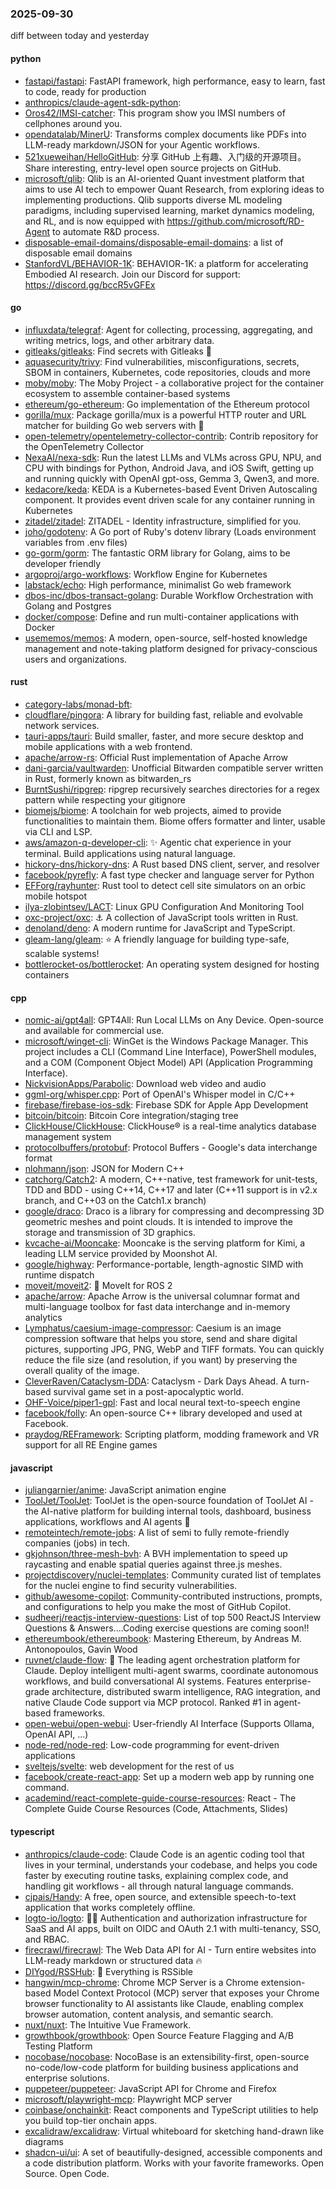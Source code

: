 ### 2025-09-30
diff between today and yesterday

#### python
* [fastapi/fastapi](https://github.com/fastapi/fastapi): FastAPI framework, high performance, easy to learn, fast to code, ready for production
* [anthropics/claude-agent-sdk-python](https://github.com/anthropics/claude-agent-sdk-python): 
* [Oros42/IMSI-catcher](https://github.com/Oros42/IMSI-catcher): This program show you IMSI numbers of cellphones around you.
* [opendatalab/MinerU](https://github.com/opendatalab/MinerU): Transforms complex documents like PDFs into LLM-ready markdown/JSON for your Agentic workflows.
* [521xueweihan/HelloGitHub](https://github.com/521xueweihan/HelloGitHub): 分享 GitHub 上有趣、入门级的开源项目。Share interesting, entry-level open source projects on GitHub.
* [microsoft/qlib](https://github.com/microsoft/qlib): Qlib is an AI-oriented Quant investment platform that aims to use AI tech to empower Quant Research, from exploring ideas to implementing productions. Qlib supports diverse ML modeling paradigms, including supervised learning, market dynamics modeling, and RL, and is now equipped with https://github.com/microsoft/RD-Agent to automate R&D process.
* [disposable-email-domains/disposable-email-domains](https://github.com/disposable-email-domains/disposable-email-domains): a list of disposable email domains
* [StanfordVL/BEHAVIOR-1K](https://github.com/StanfordVL/BEHAVIOR-1K): BEHAVIOR-1K: a platform for accelerating Embodied AI research. Join our Discord for support: https://discord.gg/bccR5vGFEx

#### go
* [influxdata/telegraf](https://github.com/influxdata/telegraf): Agent for collecting, processing, aggregating, and writing metrics, logs, and other arbitrary data.
* [gitleaks/gitleaks](https://github.com/gitleaks/gitleaks): Find secrets with Gitleaks 🔑
* [aquasecurity/trivy](https://github.com/aquasecurity/trivy): Find vulnerabilities, misconfigurations, secrets, SBOM in containers, Kubernetes, code repositories, clouds and more
* [moby/moby](https://github.com/moby/moby): The Moby Project - a collaborative project for the container ecosystem to assemble container-based systems
* [ethereum/go-ethereum](https://github.com/ethereum/go-ethereum): Go implementation of the Ethereum protocol
* [gorilla/mux](https://github.com/gorilla/mux): Package gorilla/mux is a powerful HTTP router and URL matcher for building Go web servers with 🦍
* [open-telemetry/opentelemetry-collector-contrib](https://github.com/open-telemetry/opentelemetry-collector-contrib): Contrib repository for the OpenTelemetry Collector
* [NexaAI/nexa-sdk](https://github.com/NexaAI/nexa-sdk): Run the latest LLMs and VLMs across GPU, NPU, and CPU with bindings for Python, Android Java, and iOS Swift, getting up and running quickly with OpenAI gpt-oss, Gemma 3, Qwen3, and more.
* [kedacore/keda](https://github.com/kedacore/keda): KEDA is a Kubernetes-based Event Driven Autoscaling component. It provides event driven scale for any container running in Kubernetes
* [zitadel/zitadel](https://github.com/zitadel/zitadel): ZITADEL - Identity infrastructure, simplified for you.
* [joho/godotenv](https://github.com/joho/godotenv): A Go port of Ruby's dotenv library (Loads environment variables from .env files)
* [go-gorm/gorm](https://github.com/go-gorm/gorm): The fantastic ORM library for Golang, aims to be developer friendly
* [argoproj/argo-workflows](https://github.com/argoproj/argo-workflows): Workflow Engine for Kubernetes
* [labstack/echo](https://github.com/labstack/echo): High performance, minimalist Go web framework
* [dbos-inc/dbos-transact-golang](https://github.com/dbos-inc/dbos-transact-golang): Durable Workflow Orchestration with Golang and Postgres
* [docker/compose](https://github.com/docker/compose): Define and run multi-container applications with Docker
* [usememos/memos](https://github.com/usememos/memos): A modern, open-source, self-hosted knowledge management and note-taking platform designed for privacy-conscious users and organizations.

#### rust
* [category-labs/monad-bft](https://github.com/category-labs/monad-bft): 
* [cloudflare/pingora](https://github.com/cloudflare/pingora): A library for building fast, reliable and evolvable network services.
* [tauri-apps/tauri](https://github.com/tauri-apps/tauri): Build smaller, faster, and more secure desktop and mobile applications with a web frontend.
* [apache/arrow-rs](https://github.com/apache/arrow-rs): Official Rust implementation of Apache Arrow
* [dani-garcia/vaultwarden](https://github.com/dani-garcia/vaultwarden): Unofficial Bitwarden compatible server written in Rust, formerly known as bitwarden_rs
* [BurntSushi/ripgrep](https://github.com/BurntSushi/ripgrep): ripgrep recursively searches directories for a regex pattern while respecting your gitignore
* [biomejs/biome](https://github.com/biomejs/biome): A toolchain for web projects, aimed to provide functionalities to maintain them. Biome offers formatter and linter, usable via CLI and LSP.
* [aws/amazon-q-developer-cli](https://github.com/aws/amazon-q-developer-cli): ✨ Agentic chat experience in your terminal. Build applications using natural language.
* [hickory-dns/hickory-dns](https://github.com/hickory-dns/hickory-dns): A Rust based DNS client, server, and resolver
* [facebook/pyrefly](https://github.com/facebook/pyrefly): A fast type checker and language server for Python
* [EFForg/rayhunter](https://github.com/EFForg/rayhunter): Rust tool to detect cell site simulators on an orbic mobile hotspot
* [ilya-zlobintsev/LACT](https://github.com/ilya-zlobintsev/LACT): Linux GPU Configuration And Monitoring Tool
* [oxc-project/oxc](https://github.com/oxc-project/oxc): ⚓ A collection of JavaScript tools written in Rust.
* [denoland/deno](https://github.com/denoland/deno): A modern runtime for JavaScript and TypeScript.
* [gleam-lang/gleam](https://github.com/gleam-lang/gleam): ⭐️ A friendly language for building type-safe, scalable systems!
* [bottlerocket-os/bottlerocket](https://github.com/bottlerocket-os/bottlerocket): An operating system designed for hosting containers

#### cpp
* [nomic-ai/gpt4all](https://github.com/nomic-ai/gpt4all): GPT4All: Run Local LLMs on Any Device. Open-source and available for commercial use.
* [microsoft/winget-cli](https://github.com/microsoft/winget-cli): WinGet is the Windows Package Manager. This project includes a CLI (Command Line Interface), PowerShell modules, and a COM (Component Object Model) API (Application Programming Interface).
* [NickvisionApps/Parabolic](https://github.com/NickvisionApps/Parabolic): Download web video and audio
* [ggml-org/whisper.cpp](https://github.com/ggml-org/whisper.cpp): Port of OpenAI's Whisper model in C/C++
* [firebase/firebase-ios-sdk](https://github.com/firebase/firebase-ios-sdk): Firebase SDK for Apple App Development
* [bitcoin/bitcoin](https://github.com/bitcoin/bitcoin): Bitcoin Core integration/staging tree
* [ClickHouse/ClickHouse](https://github.com/ClickHouse/ClickHouse): ClickHouse® is a real-time analytics database management system
* [protocolbuffers/protobuf](https://github.com/protocolbuffers/protobuf): Protocol Buffers - Google's data interchange format
* [nlohmann/json](https://github.com/nlohmann/json): JSON for Modern C++
* [catchorg/Catch2](https://github.com/catchorg/Catch2): A modern, C++-native, test framework for unit-tests, TDD and BDD - using C++14, C++17 and later (C++11 support is in v2.x branch, and C++03 on the Catch1.x branch)
* [google/draco](https://github.com/google/draco): Draco is a library for compressing and decompressing 3D geometric meshes and point clouds. It is intended to improve the storage and transmission of 3D graphics.
* [kvcache-ai/Mooncake](https://github.com/kvcache-ai/Mooncake): Mooncake is the serving platform for Kimi, a leading LLM service provided by Moonshot AI.
* [google/highway](https://github.com/google/highway): Performance-portable, length-agnostic SIMD with runtime dispatch
* [moveit/moveit2](https://github.com/moveit/moveit2): 🤖 MoveIt for ROS 2
* [apache/arrow](https://github.com/apache/arrow): Apache Arrow is the universal columnar format and multi-language toolbox for fast data interchange and in-memory analytics
* [Lymphatus/caesium-image-compressor](https://github.com/Lymphatus/caesium-image-compressor): Caesium is an image compression software that helps you store, send and share digital pictures, supporting JPG, PNG, WebP and TIFF formats. You can quickly reduce the file size (and resolution, if you want) by preserving the overall quality of the image.
* [CleverRaven/Cataclysm-DDA](https://github.com/CleverRaven/Cataclysm-DDA): Cataclysm - Dark Days Ahead. A turn-based survival game set in a post-apocalyptic world.
* [OHF-Voice/piper1-gpl](https://github.com/OHF-Voice/piper1-gpl): Fast and local neural text-to-speech engine
* [facebook/folly](https://github.com/facebook/folly): An open-source C++ library developed and used at Facebook.
* [praydog/REFramework](https://github.com/praydog/REFramework): Scripting platform, modding framework and VR support for all RE Engine games

#### javascript
* [juliangarnier/anime](https://github.com/juliangarnier/anime): JavaScript animation engine
* [ToolJet/ToolJet](https://github.com/ToolJet/ToolJet): ToolJet is the open-source foundation of ToolJet AI - the AI-native platform for building internal tools, dashboard, business applications, workflows and AI agents 🚀
* [remoteintech/remote-jobs](https://github.com/remoteintech/remote-jobs): A list of semi to fully remote-friendly companies (jobs) in tech.
* [gkjohnson/three-mesh-bvh](https://github.com/gkjohnson/three-mesh-bvh): A BVH implementation to speed up raycasting and enable spatial queries against three.js meshes.
* [projectdiscovery/nuclei-templates](https://github.com/projectdiscovery/nuclei-templates): Community curated list of templates for the nuclei engine to find security vulnerabilities.
* [github/awesome-copilot](https://github.com/github/awesome-copilot): Community-contributed instructions, prompts, and configurations to help you make the most of GitHub Copilot.
* [sudheerj/reactjs-interview-questions](https://github.com/sudheerj/reactjs-interview-questions): List of top 500 ReactJS Interview Questions & Answers....Coding exercise questions are coming soon!!
* [ethereumbook/ethereumbook](https://github.com/ethereumbook/ethereumbook): Mastering Ethereum, by Andreas M. Antonopoulos, Gavin Wood
* [ruvnet/claude-flow](https://github.com/ruvnet/claude-flow): 🌊 The leading agent orchestration platform for Claude. Deploy intelligent multi-agent swarms, coordinate autonomous workflows, and build conversational AI systems. Features enterprise-grade architecture, distributed swarm intelligence, RAG integration, and native Claude Code support via MCP protocol. Ranked #1 in agent-based frameworks.
* [open-webui/open-webui](https://github.com/open-webui/open-webui): User-friendly AI Interface (Supports Ollama, OpenAI API, ...)
* [node-red/node-red](https://github.com/node-red/node-red): Low-code programming for event-driven applications
* [sveltejs/svelte](https://github.com/sveltejs/svelte): web development for the rest of us
* [facebook/create-react-app](https://github.com/facebook/create-react-app): Set up a modern web app by running one command.
* [academind/react-complete-guide-course-resources](https://github.com/academind/react-complete-guide-course-resources): React - The Complete Guide Course Resources (Code, Attachments, Slides)

#### typescript
* [anthropics/claude-code](https://github.com/anthropics/claude-code): Claude Code is an agentic coding tool that lives in your terminal, understands your codebase, and helps you code faster by executing routine tasks, explaining complex code, and handling git workflows - all through natural language commands.
* [cjpais/Handy](https://github.com/cjpais/Handy): A free, open source, and extensible speech-to-text application that works completely offline.
* [logto-io/logto](https://github.com/logto-io/logto): 🧑‍🚀 Authentication and authorization infrastructure for SaaS and AI apps, built on OIDC and OAuth 2.1 with multi-tenancy, SSO, and RBAC.
* [firecrawl/firecrawl](https://github.com/firecrawl/firecrawl): The Web Data API for AI - Turn entire websites into LLM-ready markdown or structured data 🔥
* [DIYgod/RSSHub](https://github.com/DIYgod/RSSHub): 🧡 Everything is RSSible
* [hangwin/mcp-chrome](https://github.com/hangwin/mcp-chrome): Chrome MCP Server is a Chrome extension-based Model Context Protocol (MCP) server that exposes your Chrome browser functionality to AI assistants like Claude, enabling complex browser automation, content analysis, and semantic search.
* [nuxt/nuxt](https://github.com/nuxt/nuxt): The Intuitive Vue Framework.
* [growthbook/growthbook](https://github.com/growthbook/growthbook): Open Source Feature Flagging and A/B Testing Platform
* [nocobase/nocobase](https://github.com/nocobase/nocobase): NocoBase is an extensibility-first, open-source no-code/low-code platform for building business applications and enterprise solutions.
* [puppeteer/puppeteer](https://github.com/puppeteer/puppeteer): JavaScript API for Chrome and Firefox
* [microsoft/playwright-mcp](https://github.com/microsoft/playwright-mcp): Playwright MCP server
* [coinbase/onchainkit](https://github.com/coinbase/onchainkit): React components and TypeScript utilities to help you build top-tier onchain apps.
* [excalidraw/excalidraw](https://github.com/excalidraw/excalidraw): Virtual whiteboard for sketching hand-drawn like diagrams
* [shadcn-ui/ui](https://github.com/shadcn-ui/ui): A set of beautifully-designed, accessible components and a code distribution platform. Works with your favorite frameworks. Open Source. Open Code.
